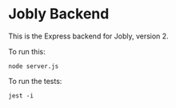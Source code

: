 # Jobly Backend

This is the Express backend for Jobly, version 2.

To run this:

    node server.js
    
To run the tests:

    jest -i


<!-- TO DO AT BEFORE SUBMISSION -->
<!-- JOBS/COMPANIES FILTER TESTS -->
<!-- COMPANIES/:handle SHOW JOBS TESTS -->
<!-- DOCSTRINGGS FOR JOBS -->